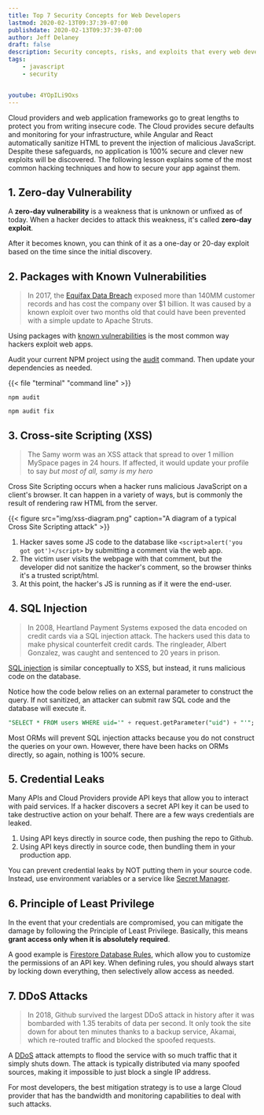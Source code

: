 ```yaml
---
title: Top 7 Security Concepts for Web Developers
lastmod: 2020-02-13T09:37:39-07:00
publishdate: 2020-02-13T09:37:39-07:00
author: Jeff Delaney
draft: false
description: Security concepts, risks, and exploits that every web developer should know about. 
tags: 
    - javascript
    - security


youtube: 4YOpILi9Oxs
---
```


Cloud providers and web application frameworks go to great lengths to protect you from writing insecure code. The Cloud provides secure defaults and monitoring for your infrastructure, while Angular and React automatically sanitize HTML to prevent the injection of malicious JavaScript. Despite these safeguards, no application is 100% secure and clever new exploits will be discovered. The following lesson explains some of the most common hacking techniques and how to secure your app against them. 

## 1. Zero-day Vulnerability

A **zero-day vulnerability** is a weakness that is unknown or unfixed as of today. When a hacker decides to attack this weakness, it's called **zero-day exploit**. 

After it becomes known, you can think of it as a one-day or 20-day exploit based on the time since the initial discovery. 

## 2. Packages with Known Vulnerabilities

> In 2017, the [Equifax Data Breach](https://www.cnet.com/news/equifax-ceo-data-breach-heres-what-went-wrong/) exposed more than 140MM customer records and has cost the company over $1 billion. It was caused by a known exploit over two months old that could have been prevented with a simple update to Apache Struts. 

Using packages with [known vulnerabilities](https://owasp.org/www-project-top-ten/OWASP_Top_Ten_2017/Top_10-2017_A9-Using_Components_with_Known_Vulnerabilities) is the most common way hackers exploit web apps. 

Audit your current NPM project using the [audit](https://docs.npmjs.com/cli/audit) command. Then update your dependencies as needed.  

{{< file "terminal" "command line" >}}
```text
npm audit

npm audit fix
```


## 3. Cross-site Scripting (XSS)

> The Samy worm was an XSS attack that spread to over 1 million MySpace pages in 24 hours. If affected, it would update your profile to say *but most of all, samy is my hero*

<div class="insta">

</div>


Cross Site Scripting occurs when a hacker runs malicious JavaScript on a client's browser. It can happen in a variety of ways, but is commonly the result of rendering raw HTML from the server. 

{{< figure src="img/xss-diagram.png" caption="A diagram of a typical Cross Site Scripting attack" >}}

1. Hacker saves some JS code to the database like `<script>alert('you got got')</script>` by submitting a comment via the web app. 
2. The victim user visits the webpage with that comment, but the developer did not sanitize the hacker's comment, so the browser thinks it's a trusted script/html. 
3. At this point, the hacker's JS is running as if it were the end-user. 

## 4. SQL Injection

> In 2008, Heartland Payment Systems exposed the data encoded on credit cards via a SQL injection attack. The hackers used this data to make physical counterfeit credit cards. The ringleader, Albert Gonzalez, was caught and sentenced to 20 years in prison. 

[SQL injection](https://owasp.org/www-project-top-ten/OWASP_Top_Ten_2017/Top_10-2017_A1-Injection) is similar conceptually to XSS, but instead, it runs malicious code on the database. 

Notice how the code below relies on an external parameter to construct the query. If not sanitized, an attacker can submit raw SQL code and the database will execute it. 

```sql
"SELECT * FROM users WHERE uid='" + request.getParameter("uid") + "'";
```


Most ORMs will prevent SQL injection attacks because you do not construct the queries on your own. However, there have been hacks on ORMs directly, so again, nothing is 100% secure. 

## 5. Credential Leaks

Many APIs and Cloud Providers provide API keys that allow you to interact with paid services. If a hacker discovers a secret API key it can be used to take destructive action on your behalf. There are a few ways credentials are leaked.

1. Using API keys directly in source code, then pushing the repo to Github. 
1. Using API keys directly in source code, then bundling them in your production app. 

You can prevent credential leaks by NOT putting them in your source code. Instead, use environment variables or a service like [Secret Manager](https://cloud.google.com/secret-manager/docs). 


## 6. Principle of Least Privilege

In the event that your credentials are compromised, you can mitigate the damage by following the Principle of Least Privilege. Basically, this means **grant access only when it is absolutely required**. 

A good example is [Firestore Database Rules](/snippets/firestore-rules-recipes/), which allow you to customize the permissions of an API key. When defining rules, you should always start by locking down everything, then selectively allow access as needed. 

## 7. DDoS Attacks

> In 2018, Github survived the largest DDoS attack in history after it was bombarded with 1.35 terabits of data per second. It only took the site down for about ten minutes thanks to a backup service, Akamai, which re-routed traffic and blocked the spoofed requests. 

A [DDoS](https://en.wikipedia.org/wiki/Denial-of-service_attack) attack attempts to flood the service with so much traffic that it simply shuts down. The attack is typically distributed via many spoofed sources, making it impossible to just block a single IP address. 

For most developers, the best mitigation strategy is to use a large Cloud provider that has the bandwidth and monitoring capabilities to deal with such attacks. 